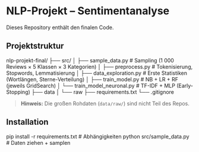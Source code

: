 # NLP-Projekt – Sentimentanalyse

Dieses Repository enthält den finalen Code.

## Projektstruktur

nlp-projekt-final/
├── src/
│ ├── sample_data.py # Sampling (1 000 Reviews × 5 Klassen × 3 Kategorien)
│ ├── preprocess.py # Tokenisierung, Stopwords, Lemmatisierung
│ ├── data_exploration.py # Erste Statistiken (Wortlängen, Sterne-Verteilung)
│ ├── train_model.py # NB + LR + RF (jeweils GridSearch)
│ └── train_model_neuronal.py # TF-IDF + MLP (Early-Stopping)
├── data
│ └──   raw
├── requirements.txt
└── .gitignore

> **Hinweis:** Die großen Rohdaten (`data/raw/`) sind nicht Teil des Repos.


## Installation
pip install -r requirements.txt          # Abhängigkeiten
python src/sample_data.py                # Daten ziehen + samplen
